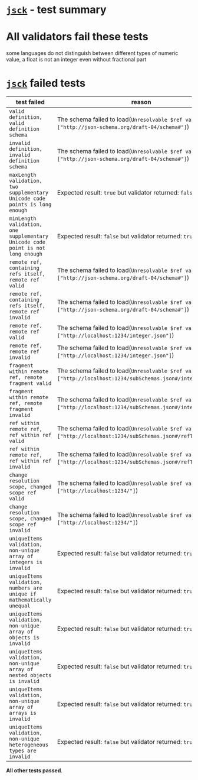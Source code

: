 # [`jsck`](https://github.com/pandastrike/jsck) - test summary

# All validators fail these tests

some languages do not distinguish between different types of numeric value, a float is not an integer even without fractional part


# [`jsck`](https://github.com/pandastrike/jsck) failed tests
|test failed|reason
|-----------|------
|`valid definition, valid definition schema`|The schema failed to load(`Unresolvable $ref values: ["http://json-schema.org/draft-04/schema#"]`)
|`invalid definition, invalid definition schema`|The schema failed to load(`Unresolvable $ref values: ["http://json-schema.org/draft-04/schema#"]`)
|`maxLength validation, two supplementary Unicode code points is long enough`|Expected result: `true` but validator returned: `false`
|`minLength validation, one supplementary Unicode code point is not long enough`|Expected result: `false` but validator returned: `true`
|`remote ref, containing refs itself, remote ref valid`|The schema failed to load(`Unresolvable $ref values: ["http://json-schema.org/draft-04/schema#"]`)
|`remote ref, containing refs itself, remote ref invalid`|The schema failed to load(`Unresolvable $ref values: ["http://json-schema.org/draft-04/schema#"]`)
|`remote ref, remote ref valid`|The schema failed to load(`Unresolvable $ref values: ["http://localhost:1234/integer.json"]`)
|`remote ref, remote ref invalid`|The schema failed to load(`Unresolvable $ref values: ["http://localhost:1234/integer.json"]`)
|`fragment within remote ref, remote fragment valid`|The schema failed to load(`Unresolvable $ref values: ["http://localhost:1234/subSchemas.json#/integer"]`)
|`fragment within remote ref, remote fragment invalid`|The schema failed to load(`Unresolvable $ref values: ["http://localhost:1234/subSchemas.json#/integer"]`)
|`ref within remote ref, ref within ref valid`|The schema failed to load(`Unresolvable $ref values: ["http://localhost:1234/subSchemas.json#/refToInteger"]`)
|`ref within remote ref, ref within ref invalid`|The schema failed to load(`Unresolvable $ref values: ["http://localhost:1234/subSchemas.json#/refToInteger"]`)
|`change resolution scope, changed scope ref valid`|The schema failed to load(`Unresolvable $ref values: ["http://localhost:1234/"]`)
|`change resolution scope, changed scope ref invalid`|The schema failed to load(`Unresolvable $ref values: ["http://localhost:1234/"]`)
|`uniqueItems validation, non-unique array of integers is invalid`|Expected result: `false` but validator returned: `true`
|`uniqueItems validation, numbers are unique if mathematically unequal`|Expected result: `false` but validator returned: `true`
|`uniqueItems validation, non-unique array of objects is invalid`|Expected result: `false` but validator returned: `true`
|`uniqueItems validation, non-unique array of nested objects is invalid`|Expected result: `false` but validator returned: `true`
|`uniqueItems validation, non-unique array of arrays is invalid`|Expected result: `false` but validator returned: `true`
|`uniqueItems validation, non-unique heterogeneous types are invalid`|Expected result: `false` but validator returned: `true`

**All other tests passed**.
